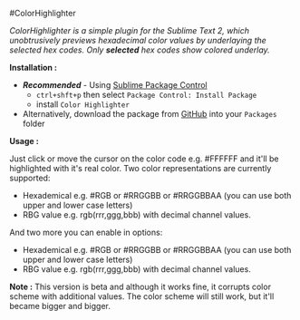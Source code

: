 #ColorHighlighter

_ColorHighlighter is a simple plugin for the Sublime Text 2, which unobtrusively previews hexadecimal color values by underlaying the selected hex codes. Only **selected** hex codes show colored underlay._

**Installation :**

- **_Recommended_** - Using [Sublime Package Control](http://wbond.net/sublime_packages/package_control "Sublime Package Control")
    - `ctrl+shft+p` then select `Package Control: Install Package`
    - install `Color Highlighter`
- Alternatively, download the package from [GitHub](https://github.com/Monnoroch/ColorHighlighter "ColorHighlighter") into your `Packages` folder

**Usage :**

Just click or move the cursor on the color code e.g. #FFFFFF and it'll be highlighted with it's real color.
Two color representations are currently supported:
- Hexademical e.g. #RGB or #RRGGBB or #RRGGBBAA (you can use both upper and lower case letters)
- RBG value e.g. rgb(rrr,ggg,bbb) with decimal channel values.

And two more you can enable in options:
- Hexademical e.g. #RGB or #RRGGBB or #RRGGBBAA (you can use both upper and lower case letters)
- RBG value e.g. rgb(rrr,ggg,bbb) with decimal channel values.

**Note :**
This version is beta and although it works fine, it corrupts color scheme with additional values. The color scheme will still work, but it'll became bigger and bigger.